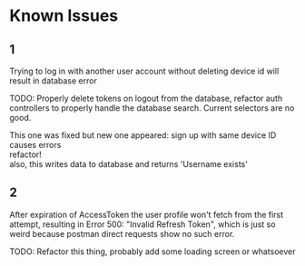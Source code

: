 # Known Issues

## 1
Trying to log in with another user account without deleting device id will result in database error

TODO: Properly delete tokens on logout from the database, refactor auth controllers to properly handle the database search. Current selectors are no good.

This one was fixed but new one appeared: sign up with same device ID causes errors\
refactor!\
also, this writes data to database and returns 'Username exists'
## 2
After expiration of AccessToken the user profile won't fetch from the first attempt, resulting in Error 500:  "Invalid Refresh Token", which is just so weird because postman direct requests show no such error. 

TODO: Refactor this thing, probably add some loading screen or whatsoever